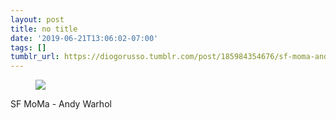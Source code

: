 ```yaml
---
layout: post
title: no title
date: '2019-06-21T13:06:02-07:00'
tags: []
tumblr_url: https://diogorusso.tumblr.com/post/185984354676/sf-moma-andy-warhol
---
```

<figure class="tmblr-full" data-orig-height="2460" data-orig-width="1956"><img src="https://66.media.tumblr.com/5cbcda939a1d816911fb64a3a6c0b405/0e274a3ec4925a7a-5b/s540x810/0ba602f82e4a93a38a2be604aa732c7f64e290fa.jpg" data-orig-height="2460" data-orig-width="1956"></figure>

SF MoMa - Andy Warhol
